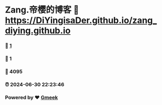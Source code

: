 # Zang.帝樱的博客 :link: https://DiYingisaDer.github.io/zang_diying.github.io 
### :page_facing_up: [1](https://DiYingisaDer.github.io/zang_diying.github.io/tag.html) 
### :speech_balloon: 1 
### :hibiscus: 4095 
### :alarm_clock: 2024-06-30 22:23:46 
### Powered by :heart: [Gmeek](https://github.com/Meekdai/Gmeek)
